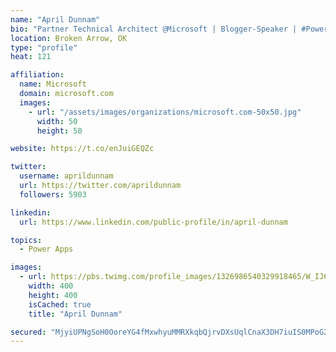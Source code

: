 ```yaml
---
name: "April Dunnam"
bio: "Partner Technical Architect @Microsoft | Blogger-Speaker | #PowerApps, #PowerAutomate, #Office365, #SharePoint | #WIT | #Karaoke Queen"
location: Broken Arrow, OK
type: "profile"
heat: 121

affiliation:
  name: Microsoft
  domain: microsoft.com
  images:
    - url: "/assets/images/organizations/microsoft.com-50x50.jpg"
      width: 50
      height: 50

website: https://t.co/enJuiGEQZc

twitter:
  username: aprildunnam
  url: https://twitter.com/aprildunnam
  followers: 5903

linkedin:
  url: https://www.linkedin.com/public-profile/in/april-dunnam

topics:
  - Power Apps

images:
  - url: https://pbs.twimg.com/profile_images/1326986540329918465/W_IJ6Ih2_400x400.jpg
    width: 400
    height: 400
    isCached: true
    title: "April Dunnam"

secured: "MjyiUPNgSoH0OoreYG4fMxwhyuMMRXkqbQjrvDXsUqlCnaX3DH7iuIS0MPoG2+sICGzTHJojVIBXT2ffJX55Z4ig/OUEyoEEJYbQZOMjZu7Cw4y2sm1hjrJ1CnXZLDVv2+d4EidonN0AofSjnGxLfKbndryiVQY5fXRybfb/VrxMt9BUt8Ii7rZH4uOSrpVLnX2Q3wuB9IiKV6lioVqJT6LYD0/d0y4Da44lQMzeirOV1v8bKzQdywuHXaCRIzw098gJs+JDUtCUYKl2HJLr0Ouw+WQURsz94CFOvn+vyc7RrQyZJaHO2kXH+WK6QhEtet4hUmZh9xi4kSD6KwjOlAjZETkSb/erRWib6bJapgQw9hFjpxlLOytXxPrIN8N2YvEu6hj5rOG6alVQteFnlLhR7rnR3NRLo6v2U8TPqlg=;8aXXlqSsCgNPWjY9QvyXmg=="
---
```


